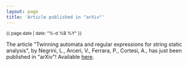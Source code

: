 ```yaml
---
layout: page
title: 'Article published in "arXiv"'
---
```


<small>{{ page.date | date: "%-d %B %Y" }}</small>

The article "Twinning automata and regular expressions for string static analysis", by Negrini, L., Arceri, V., Ferrara, P., Cortesi, A., has just been published in "arXiv"! Available [here](https://doi.org/10.1007/978-3-030-63618-0_1).

